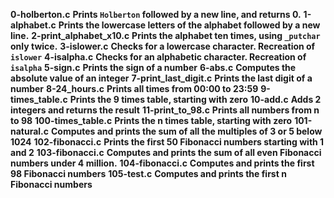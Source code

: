 **0-holberton.c**
**Prints ``Holberton`` followed by a new line, and returns 0.**
**1-alphabet.c**
**Prints the lowercase letters of the alphabet followed by a new line.**
**2-print_alphabet_x10.c**
**Prints the alphabet ten times, using ``_putchar`` only twice.**
**3-islower.c**
**Checks for a lowercase character. Recreation of ``islower``**
**4-isalpha.c**
**Checks for an alphabetic character. Recreation of ``isalpha``**
**5-sign.c**
**Prints the sign of a number**
**6-abs.c**
**Computes the absolute value of an integer**
**7-print_last_digit.c**
**Prints the last digit of a number**
**8-24_hours.c**
**Prints all times from 00:00 to 23:59**
**9-times_table.c**
**Prints the 9 times table, starting with zero**
**10-add.c**
**Adds 2 integers and returns the result**
**11-print_to_98.c**
**Prints all numbers from n to 98**
**100-times_table.c**
**Prints the n times table, starting with zero**
**101-natural.c**
**Computes and prints the sum of all the multiples of 3 or 5 below 1024**
**102-fibonacci.c**
**Prints the first 50 Fibonacci numbers starting with 1 and 2**
**103-fibonacci.c**
**Computes and prints the sum of all even Fibonacci numbers under 4 million.**
**104-fibonacci.c**
**Computes and prints the first 98 Fibonacci numbers**
**105-test.c**
**Computes and prints the first n Fibonacci numbers**
